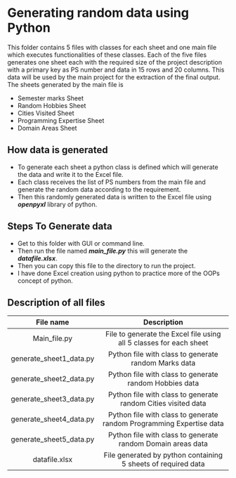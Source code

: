 # Generating random data using Python
This folder contains 5 files with classes for each sheet and one main file which executes functionalities of these classes. Each of the five files generates one sheet each with the required size of the project description with a primary key as PS number and data in 15 rows and 20 columns. This data will be used by the main project for the extraction of the final output.
The sheets generated by the main file is
* Semester marks Sheet
* Random Hobbies Sheet
* Cities Visited Sheet
* Programming Expertise Sheet
* Domain Areas Sheet
## How data is generated
* To generate each sheet a python class is defined which will generate the data and write it to the Excel file.
* Each class receives the list of PS numbers from the main file and generate the random data according to the requirement.
* Then this randomly generated data is written to the Excel file using ***openpyxl*** library of python.
## Steps To Generate data 
* Get to this folder with GUI or command line.
* Then run the file named ***main_file.py*** this will generate the ***datafile.xlsx***.
* Then you can copy this file to the directory to run the project.
* I have done Excel creation using python to practice more of the OOPs concept of python.
## Description of all files
|            File name           |                                  Description                                |
|:------------------------------:|:---------------------------------------------------------------------------:|
|           Main_file.py         |      File to generate the Excel file using all 5 classes for each sheet     |
|     generate_sheet1_data.py    |             Python file with class to generate random Marks data            |
|     generate_sheet2_data.py    |            Python file with class to generate random Hobbies data           |
|     generate_sheet3_data.py    |         Python file with class to generate random Cities visited data       |
|     generate_sheet4_data.py    |     Python file with class to generate random Programming Expertise data    |
|     generate_sheet5_data.py    |          Python file with class to generate random Domain areas data        |
|          datafile.xlsx         |         File generated by python containing 5 sheets of required data       |
